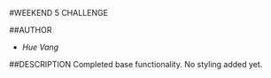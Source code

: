 #WEEKEND 5 CHALLENGE

##AUTHOR

* *Hue Vang*

##DESCRIPTION
Completed base functionality.
No styling added yet.
